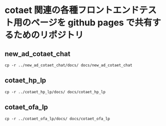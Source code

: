 # cotaet 関連の各種フロントエンドテスト用のページを github pages で共有するためのリポジトリ

## new_ad_cotaet_chat
```
cp -r ../new_ad_cotaet_chat/docs/ docs/new_ad_cotaet_chat
```

## cotaet_hp_lp
```
cp -r ../cotaet_hp_lp/docs/ docs/cotaet_hp_lp
```

## cotaet_ofa_lp
```
cp -r ../cotaet_ofa_lp/docs/ docs/cotaet_ofa_lp 
```